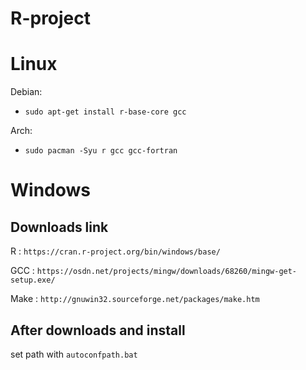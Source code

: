 # R-project

# Linux

Debian:
  - `sudo apt-get install r-base-core gcc`

Arch:
  - `sudo pacman -Syu r gcc gcc-fortran`

# Windows

## Downloads link

R : `https://cran.r-project.org/bin/windows/base/`

GCC : `https://osdn.net/projects/mingw/downloads/68260/mingw-get-setup.exe/`

Make : `http://gnuwin32.sourceforge.net/packages/make.htm`

## After downloads and install

set path with `autoconfpath.bat`
